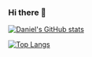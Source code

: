 ### Hi there 👋

[![Daniel's GitHub stats](https://github-readme-stats.vercel.app/api?username=dddanielliu)]()

[![Top Langs](https://github-readme-stats.vercel.app/api/top-langs/?username=jay16213&layout=compact)]()

<!-- https://github.com/anuraghazra/github-readme-stats -->

<!--
**dddanielliu/dddanielliu** is a ✨ _special_ ✨ repository because its `README.md` (this file) appears on your GitHub profile.

Here are some ideas to get you started:

- 🔭 I’m currently working on ...
- 🌱 I’m currently learning ...
- 👯 I’m looking to collaborate on ...
- 🤔 I’m looking for help with ...
- 💬 Ask me about ...
- 📫 How to reach me: ...
- 😄 Pronouns: ...
- ⚡ Fun fact: ...
-->

